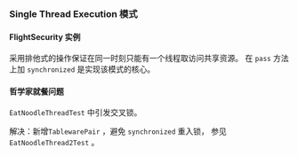 ### Single Thread Execution 模式


#### FlightSecurity 实例
采用排他式的操作保证在同一时刻只能有一个线程取访问共享资源。
在 `pass` 方法上加 `synchronized` 是实现该模式的核心。

#### 哲学家就餐问题
`EatNoodleThreadTest` 中引发交叉锁。

解决：新增`TablewarePair` ，避免 `synchronized` 重入锁，
参见 `EatNoodleThread2Test` 。